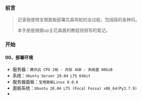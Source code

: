### 前言
> 记录我使用宝塔面板部署花森导航的全过程，包括踩的各种坑。
> 
> 本手册是根据up主花森酱的教程视频写的笔记。

### 开始
#### 00、部署环境
 - 服务器：`腾讯云 CPU 2核 - 内存 4GB - 系统盘 80GiB`
 - 系统：`Ubuntu Server 20.04 LTS 64bit`
 - 服务器面板：`宝塔面板Linux 8.0.6`
 - 面板系统：`Ubuntu 20.04 LTS (Focal Fossa) x86_64(Py3.7.9)`
 - 
